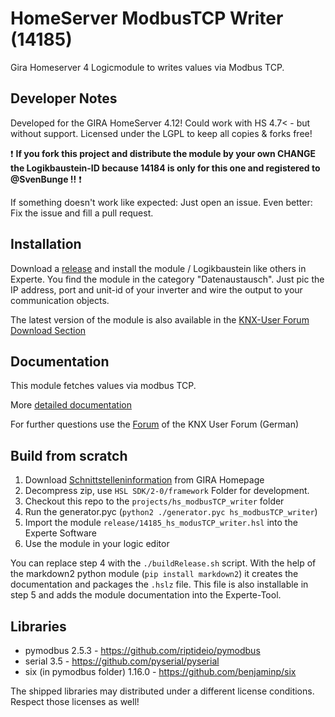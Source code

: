 # HomeServer ModbusTCP Writer (14185)
Gira Homeserver 4 Logicmodule to writes values via Modbus TCP.

## Developer Notes

Developed for the GIRA HomeServer 4.12! Could work with HS 4.7< - but without support.
Licensed under the LGPL to keep all copies & forks free!

:exclamation: **If you fork this project and distribute the module by your own CHANGE the Logikbaustein-ID because 14184 is only for this one and registered to @SvenBunge !!** :exclamation:

If something doesn't work like expected: Just open an issue. Even better: Fix the issue and fill a pull request.

## Installation

Download a [release](https://github.com/SvenBunge/hs_modbusTCP_writer/releases) and install the module / Logikbaustein like others in Experte.
You find the module in the category "Datenaustausch". Just pic the IP address, port and unit-id of your inverter and wire the output to your communication objects. 

The latest version of the module is also available in the [KNX-User Forum Download Section](https://service.knx-user-forum.de/?comm=download&id=14185)

## Documentation

This module fetches values via modbus TCP.

More [detailed documentation](doc/log14185.md)

For further questions use the [Forum](https://knx-user-forum.de/) of the KNX User Forum (German)

## Build from scratch

1. Download [Schnittstelleninformation](http://www.hs-help.net/hshelp/gira/other_documentation/Schnittstelleninformationen.zip) from GIRA Homepage
2. Decompress zip, use `HSL SDK/2-0/framework` Folder for development.
3. Checkout this repo to the `projects/hs_modbusTCP_writer` folder
4. Run the generator.pyc (`python2 ./generator.pyc hs_modbusTCP_writer`)
5. Import the module `release/14185_hs_modusTCP_writer.hsl` into the Experte Software
6. Use the module in your logic editor

You can replace step 4 with the `./buildRelease.sh` script. With the help of the markdown2 python module (`pip install markdown2`) it creates the documentation and packages the `.hslz` file. This file is also installable in step 5 and adds the module documentation into the Experte-Tool.  
 
## Libraries

* pymodbus 2.5.3 - https://github.com/riptideio/pymodbus 
* serial 3.5 - https://github.com/pyserial/pyserial
* six (in pymodbus folder) 1.16.0 - https://github.com/benjaminp/six

The shipped libraries may distributed under a different license conditions. Respect those licenses as well!
